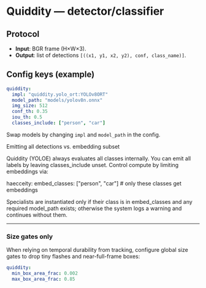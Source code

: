 # Quiddity — detector/classifier

## Protocol
- **Input**: BGR frame (H×W×3).
- **Output**: list of detections `[((x1, y1, x2, y2), conf, class_name)]`.

## Config keys (example)
```yaml
quiddity:
  impl: "quiddity.yolo_ort:YOLOv8ORT"
  model_path: "models/yolov8n.onnx"
  img_size: 512
  conf_th: 0.35
  iou_th: 0.5
  classes_include: ["person", "car"]
```

Swap models by changing `impl` and `model_path` in the config.

Emitting all detections vs. embedding subset

Quiddity (YOLOE) always evaluates all classes internally. You can emit all labels
by leaving classes_include unset. Control compute by limiting embeddings via:

haecceity:
  embed_classes: ["person", "car"]   # only these classes get embeddings


Specialists are instantiated only if their class is in embed_classes and any required
model_path exists; otherwise the system logs a warning and continues without them.

---

### Size gates only

When relying on temporal durability from tracking, configure global size gates to drop
tiny flashes and near-full-frame boxes:

```yaml
quiddity:
  min_box_area_frac: 0.002
  max_box_area_frac: 0.85
```

